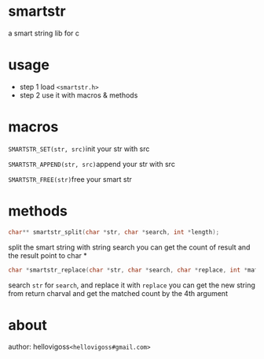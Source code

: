 smartstr
========

a smart string lib for c

usage
========
* step 1 
load ```<smartstr.h>``` 
* step 2
use it with macros & methods

macros 
=======
```SMARTSTR_SET(str, src)```init your str with src 

```SMARTSTR_APPEND(str, src)```append your str with src 

```SMARTSTR_FREE(str)```free your smart str 

methods
=======
```c
char** smartstr_split(char *str, char *search, int *length);
``` 
split the smart string with string search
you can get the count of result and the result point to char *  
```c
char *smartstr_replace(char *str, char *search, char *replace, int *matched);
```
search `str` for `search`, and replace it with `replace` 
you can get the new string from return charval and get the matched count by the 4th argument

about 
=======
author: hellovigoss`<hellovigoss#gmail.com>`
